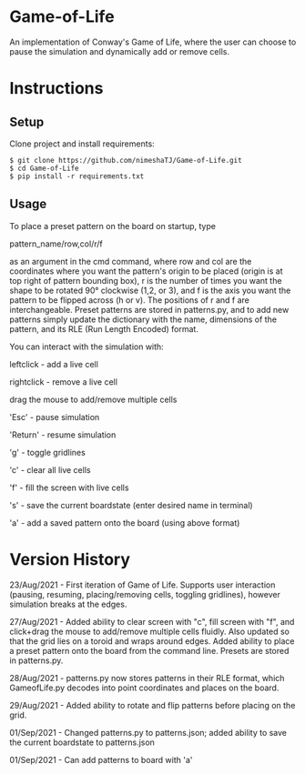 # Game-of-Life
An implementation of Conway's Game of Life, where the user can choose to pause the simulation and dynamically add or remove cells.


# Instructions

## Setup
Clone project and install requirements:
```console
$ git clone https://github.com/nimeshaTJ/Game-of-Life.git
$ cd Game-of-Life
$ pip install -r requirements.txt
```

## Usage
To place a preset pattern on the board on startup, type 

pattern_name/row,col/r/f

as an argument in the cmd command, where row and col are the coordinates where you want the pattern's origin to be placed (origin is at top right of pattern bounding box), r is the number of times you want the shape to be rotated 90° clockwise (1,2, or 3), and f is the axis you want the pattern to be flipped across (h or v). The positions of r and f are interchangeable. Preset patterns are stored in patterns.py, and to add new patterns simply update the dictionary with the name, dimensions of the pattern, and its RLE (Run Length Encoded) format. 

You can interact with the simulation with:

leftclick - add a live cell

rightclick - remove a live cell

drag the mouse to add/remove multiple cells

'Esc' - pause simulation

'Return' - resume simulation

'g' - toggle gridlines

'c' - clear all live cells

'f' - fill the screen with live cells

's' - save the current boardstate (enter desired name in terminal)

'a' - add a saved pattern onto the board (using above format)


# Version History
23/Aug/2021 - First iteration of Game of Life. Supports user interaction (pausing, resuming, placing/removing cells, toggling gridlines), however simulation breaks at the edges.

27/Aug/2021 - Added ability to clear screen with "c", fill screen with "f", and click+drag the mouse to add/remove multiple cells fluidly. Also updated so that the grid lies on a toroid and wraps around edges. Added ability to place a preset pattern onto the board from the command line. Presets are stored in patterns.py.

28/Aug/2021 - patterns.py now stores patterns in their RLE format, which GameofLife.py decodes into point coordinates and places on the board.

29/Aug/2021 - Added ability to rotate and flip patterns before placing on the grid.

01/Sep/2021 - Changed patterns.py to patterns.json; added ability to save the current boardstate to patterns.json

01/Sep/2021 - Can add patterns to board with 'a'

